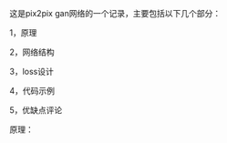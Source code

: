 这是pix2pix gan网络的一个记录，主要包括以下几个部分：

1，原理

2，网络结构

3，loss设计

4，代码示例

5，优缺点评论


原理：




























